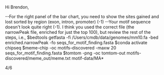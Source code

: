 Hi Brendon, 

--For the right panel of the bar chart, you need to show the sites gained and lost sorted by region (exon, intron, promoter)  (-1)
--Your motif sequence doesn't look quite right (-1). I think you used the correct file (the narrowPeak file, enriched for just the top 100), 
but review the rest of the steps, i.e., 
$bedtools getfasta -fi /Users/cmdb/data/genomes/mm10.fa -bed enriched.narrowPeak -fo seqs_for_motif_finding.fasta
$conda activate chipseq
$meme-chip -oc motifs-discovered -maxw 20 seqs_for_motif_finding.fasta
$tomtom -png -oc tomtom-out motifs-discovered/meme_out/meme.txt motif-data/MA*

4/6
